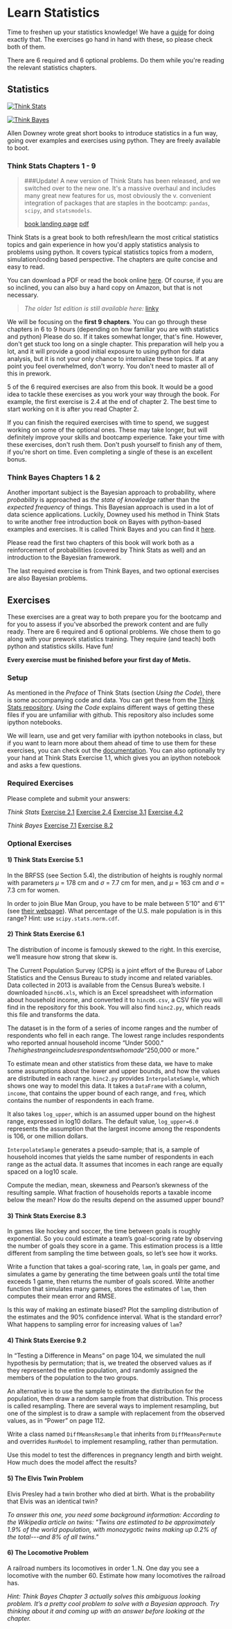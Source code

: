 # Learn Statistics

Time to freshen up your statistics knowledge! We have a
[guide](stats.md) for doing exactly that. The exercises go hand in
hand with these, so please check both of them.

There are 6 required and 6 optional problems. Do them while
you're reading the relevant statistics chapters.


## Statistics

[![Think Stats](think_stats.jpg)](http://greenteapress.com/thinkstats2/)

[![Think Bayes](think_bayes.png)](http://greenteapress.com/thinkbayes/)

Allen Downey wrote great short books to introduce statistics in a fun
way, going over examples and exercises using python. They are freely
available to boot.


### Think Stats Chapters 1 - 9

> ###Update!
> A new version of Think Stats has been released, and we switched
> over to the new one. It's a massive overhaul and includes many great new
> features for us, most obviously the v. convenient integration of packages
> that are staples in the bootcamp: `pandas`, `scipy`, and `statsmodels`.
>
> [book landing page](http://greenteapress.com/thinkstats2/)
> [pdf](http://greenteapress.com/thinkstats2/thinkstats2.pdf)

Think Stats is a great book to both refresh/learn the most critical
statistics topics and gain experience in how you'd apply statistics
analysis to problems using python. It covers typical statistics topics
from a modern, simulation/coding based perspective. The chapters are
quite concise and easy to read.

You can download a PDF or read the book online
[here](http://www.greenteapress.com/thinkstats2/). Of course, if you
are so inclined, you can also buy a hard copy on Amazon, but that is
not necessary.

> *The older 1st edition is still available here:* [linky](http://www.greenteapress.com/thinkstats/)

We will be focusing on the **first 9 chapters**. You can go through these chapters in 6 to 9 hours (depending on how
familiar you are with statistics and python) Please
do so. If it takes somewhat longer, that's fine. However, don't get
stuck too long on a single chapter. This preparation will help you a lot, and it will
provide a good initial exposure to using python for data analysis, but
it is not your only chance to internalize these topics. If at any
point you feel overwhelmed, don't worry. You don't need to master all
of this in prework.

5 of the 6 required exercises are also from this book. It would be a good idea to tackle these exercises as you work your way through the book. For example, the first exercise is 2.4 at the end of chapter 2. The best time to start working on it is after you read Chapter 2.

If you can finish the required exercises with time to spend, we suggest working on some of the optional ones. These may take longer, but will definitely improve your skills and bootcamp experience. Take your time with these
exercises, don't rush them. Don't push yourself to finish any of them, if you're short on time. Even completing a single
of these is an excellent bonus.


### Think Bayes Chapters 1 & 2

Another important subject is the Bayesian approach to probability,
where _probability_ is approached as _the state of knowledge_ rather
than the _expected frequency_ of things. This Bayesian approach is
used in a lot of data science applications. Luckily, Downey used his
method in Think Stats to write another free introduction book on Bayes
with python-based examples and exercises. It is called Think Bayes and
you can find it [here](http://www.greenteapress.com/thinkbayes/).

Please read the first two chapters of this book will work both as a
reinforcement of probabilities (covered by Think Stats as well) and an
introduction to the Bayesian framework.

The last required exercise is from Think Bayes, and two optional exercises are also Bayesian problems.


## Exercises

These exercises are a great way to both prepare you for the bootcamp and for you to assess if you've absorbed the prework content and are fully ready.
There are 6 required and 6 optional problems. We chose them to go along with your prework statistics training. They require (and teach) both python and statistics skills. Have fun!

**Every exercise must be finished before your first day of Metis.**


### Setup

As mentioned in the *Preface* of Think Stats (section *Using the Code*), there is some accompanying code and data.
You can get these from the [Think Stats repository](https://github.com/AllenDowney/ThinkStats2).
*Using the Code* explains different ways of getting these files if you are unfamiliar with github.
This repository also includes some ipython notebooks.

We will learn, use and get very familiar with ipython notebooks in class,
but if you want to learn more about them ahead of time to use them for these exercises,
you can check out the [documentation](http://ipython.org/ipython-doc/stable/notebook/notebook.html). You can also optionally try your hand at Think Stats Exercise 1.1, which gives you an ipython notebook and asks a few questions.

### Required Exercises

Please complete and submit your answers:

_Think Stats_
[Exercise 2.1](statistics/exercise_2.1.py)
[Exercise 2.4](statistics/exercise_2.4.py)
[Exercise 3.1](statistics/exercise_3.1.py)
[Exercise 4.2](statistics/exercise_4.2.py)

_Think Bayes_
[Exercise 7.1](statistics/exercise_7.1.py)
[Exercise 8.2](statistics/exercise_8.2.py)


### Optional Exercises

#### 1) Think Stats Exercise 5.1

In the BRFSS (see Section 5.4), the distribution of heights is roughly normal with parameters *µ* = 178 cm and *σ* = 7.7 cm for men, and *µ* = 163 cm and *σ* = 7.3 cm for women.

In order to join Blue Man Group, you have to be male between 5'10" and 6'1" (see [their webpage](http://bluemancasting.com)). What percentage of the U.S. male population is in this range? Hint: use `scipy.stats.norm.cdf`.


#### 2) Think Stats Exercise 6.1

The distribution of income is famously skewed to the right. In this exercise, we’ll measure how strong that skew is.

The Current Population Survey (CPS) is a joint effort of the Bureau of Labor Statistics and the Census Bureau to study income and related variables. Data collected in 2013 is available from the Census Burea’s website. I downloaded `hinc06.xls`, which is an Excel spreadsheet with information about household income, and converted it to `hinc06.csv`, a CSV file you will find in the repository for this book. You will also find `hinc2.py`, which reads this file and transforms the data.

The dataset is in the form of a series of income ranges and the number of respondents who fell in each range. The lowest range includes respondents who reported annual household income “Under $5000.” The highest range includes respondents who made “$250,000 or more.”

To estimate mean and other statistics from these data, we have to make some assumptions about the lower and upper bounds, and how the values are distributed in each range. `hinc2.py` provides `InterpolateSample`, which shows one way to model this data. It takes a `DataFrame` with a column, `income`, that contains the upper bound of each range, and `freq`, which contains the number of respondents in each frame.

It also takes `log_upper`, which is an assumed upper bound on the highest range, expressed in log10 dollars. The default value, `log_upper=6.0` represents the assumption that the largest income among the respondents is 106, or one million dollars.

`InterpolateSample` generates a pseudo-sample; that is, a sample of household incomes that yields the same number of respondents in each range as the actual data. It assumes that incomes in each range are equally spaced on a log10 scale.

Compute the median, mean, skewness and Pearson’s skewness of the resulting sample. What fraction of households reports a taxable income below the mean? How do the results depend on the assumed upper bound?

#### 3) Think Stats Exercise 8.3

In games like hockey and soccer, the time between goals is
roughly exponential. So you could estimate a team’s goal-scoring rate by
observing the number of goals they score in a game. This estimation process
is a little different from sampling the time between goals, so let’s see
how it works.

Write a function that takes a goal-scoring rate, `lam`, in goals per game, and
simulates a game by generating the time between goals until the total time
exceeds 1 game, then returns the number of goals scored.
Write another function that simulates many games, stores the estimates of
`lam`, then computes their mean error and RMSE.

Is this way of making an estimate biased? Plot the sampling distribution of
the estimates and the 90% confidence interval. What is the standard error?
What happens to sampling error for increasing values of `lam`?

#### 4) Think Stats Exercise 9.2

In “Testing a Difference in Means” on page 104, we simulated the null hypothesis by permutation; that is, we treated the observed values as if they represented the entire population, and randomly assigned the members of the population to the two groups.

An alternative is to use the sample to estimate the distribution for the population, then draw a random sample from that distribution. This process is called resampling. There are several ways to implement resampling, but one of the simplest is to draw a sample with replacement from the observed values, as in “Power” on page 112.

Write a class named `DiffMeansResample` that inherits from `DiffMeansPermute` and overrides `RunModel` to implement resampling, rather than permutation.

Use this model to test the differences in pregnancy length and birth weight. How much does the model affect the results?


#### 5) The Elvis Twin Problem
Elvis Presley had a twin brother who died at birth.  What is the probability that Elvis was an identical twin?

*To answer this one, you need some background information:
According to the Wikipedia article on twins:  "Twins are estimated to be approximately 1.9% of the world population, with monozygotic twins making up 0.2% of the total---and 8% of all twins."*


#### 6) The Locomotive Problem
A railroad numbers its locomotives in order 1..N. One day you see a locomotive with the number 60. Estimate how many locomotives the railroad has.

*Hint: Think Bayes Chapter 3 actually solves this ambiguous looking problem. It’s a pretty cool problem to solve with a Bayesian approach. Try thinking about it and coming up with an answer before looking at the chapter.*
